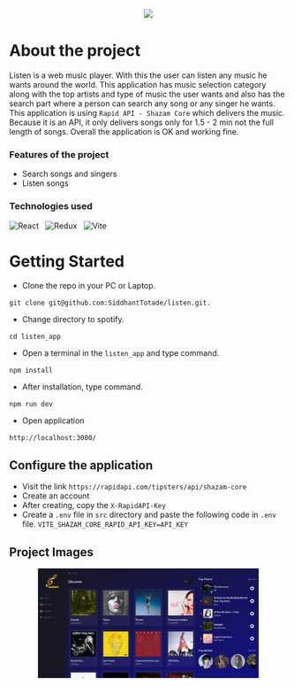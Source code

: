 <div align="center" >
  <img src="https://github.com/SiddhantTotade/spotify/blob/main/app_images/listen_logo.png" />
</div>

# About the project

Listen is a web music player. With this the user can listen any music he wants around the world. This application has music selection category along with the top artists and type of music the user wants and also has the search part where a person can search any song or any singer he wants. This application is using `Rapid API - Shazam Core` which delivers the music. Because it is an API, it only delivers songs only for 1.5 - 2 min not the full length of songs. Overall the application is OK and working fine.

### Features of the project
+ Search songs and singers
+ Listen songs

### Technologies used
![React](https://img.shields.io/badge/React-20232A?style=for-the-badge&logo=react&logoColor=61DAFB) &nbsp; ![Redux](	https://img.shields.io/badge/Redux-593D88?style=for-the-badge&logo=redux&logoColor=white) &nbsp; ![Vite](	https://img.shields.io/badge/Vite-B73BFE?style=for-the-badge&logo=vite&logoColor=FFD62E)

# Getting Started
+ Clone the repo in your PC or Laptop.
```shell
git clone git@github.com:SiddhantTotade/listen.git.
```
+ Change directory to spotify.
```shell
cd listen_app
```
+ Open a terminal in the `listen_app` and type command.
```shell
npm install
```
+ After installation, type command.
```shell
npm run dev
```
+ Open application
```shell
http://localhost:3000/
```

## Configure the application
+ Visit the link `https://rapidapi.com/tipsters/api/shazam-core`
+ Create an account
+ After creating, copy the `X-RapidAPI-Key`
+ Create a `.env` file in `src` directory and paste the following code in `.env` file.
`VITE_SHAZAM_CORE_RAPID_API_KEY=API_KEY`

## Project Images
<div align="center" gap="10px" display="flex">
<img src="https://github.com/SiddhantTotade/listen/blob/main/app_images/listen_1.png" width="400px" />
<div/>
